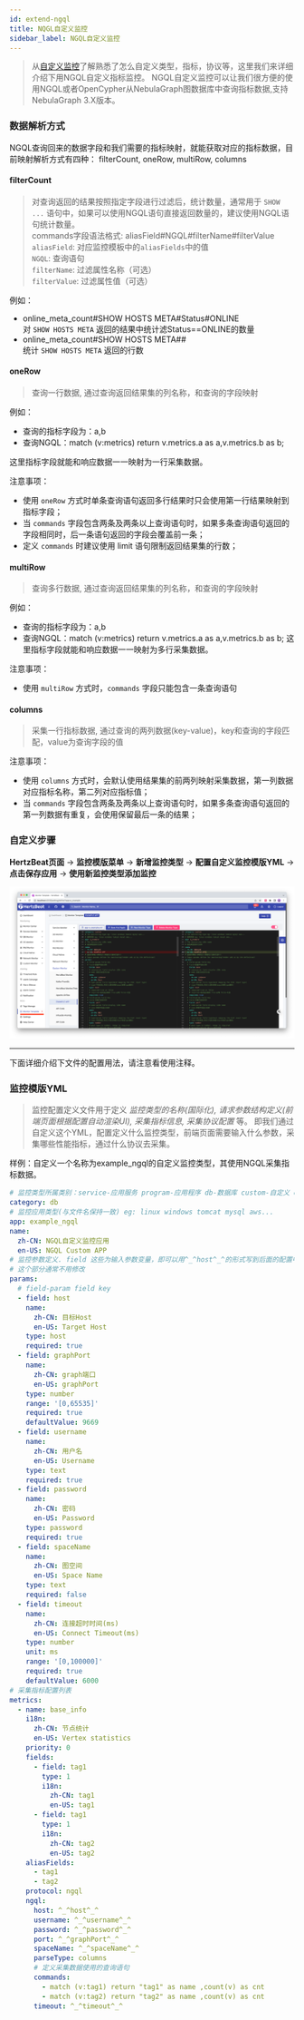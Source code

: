 ```yaml
---
id: extend-ngql
title: NQGL自定义监控
sidebar_label: NGQL自定义监控
---
```


> 从[自定义监控](extend-point)了解熟悉了怎么自定义类型，指标，协议等，这里我们来详细介绍下用NGQL自定义指标监控。
> NGQL自定义监控可以让我们很方便的使用NGQL或者OpenCypher从NebulaGraph图数据库中查询指标数据,支持NebulaGraph 3.X版本。

### 数据解析方式

NGQL查询回来的数据字段和我们需要的指标映射，就能获取对应的指标数据，目前映射解析方式有四种： filterCount, oneRow, multiRow, columns

#### **filterCount**

> 对查询返回的结果按照指定字段进行过滤后，统计数量，通常用于 `SHOW ...` 语句中，如果可以使用NGQL语句直接返回数量的，建议使用NGQL语句统计数量。  
> commands字段语法格式: aliasField#NGQL#filterName#filterValue  
> `aliasField`: 对应监控模板中的`aliasFields`中的值  
> `NGQL`: 查询语句  
> `filterName`: 过滤属性名称（可选）  
> `filterValue`: 过滤属性值（可选）

例如：

- online_meta_count#SHOW HOSTS META#Status#ONLINE  
对 `SHOW HOSTS META` 返回的结果中统计滤Status==ONLINE的数量
- online_meta_count#SHOW HOSTS META##  
统计 `SHOW HOSTS META` 返回的行数

#### **oneRow**

> 查询一行数据, 通过查询返回结果集的列名称，和查询的字段映射

例如：

- 查询的指标字段为：a,b
- 查询NGQL：match (v:metrics) return v.metrics.a as a,v.metrics.b as b;

这里指标字段就能和响应数据一一映射为一行采集数据。

注意事项：

- 使用 `oneRow` 方式时单条查询语句返回多行结果时只会使用第一行结果映射到指标字段；
- 当 `commands` 字段包含两条及两条以上查询语句时，如果多条查询语句返回的字段相同时，后一条语句返回的字段会覆盖前一条；
- 定义 `commands` 时建议使用 limit 语句限制返回结果集的行数；

#### **multiRow**

> 查询多行数据, 通过查询返回结果集的列名称，和查询的字段映射

例如：

- 查询的指标字段为：a,b  
- 查询NGQL：match (v:metrics) return v.metrics.a as a,v.metrics.b as b;
这里指标字段就能和响应数据一一映射为多行采集数据。

注意事项：

- 使用 `multiRow` 方式时，`commands` 字段只能包含一条查询语句

#### **columns**

> 采集一行指标数据, 通过查询的两列数据(key-value)，key和查询的字段匹配，value为查询字段的值

注意事项：

- 使用 `columns` 方式时，会默认使用结果集的前两列映射采集数据，第一列数据对应指标名称，第二列对应指标值；
- 当 `commands` 字段包含两条及两条以上查询语句时，如果多条查询语句返回的第一列数据有重复，会使用保留最后一条的结果；

### 自定义步骤

**HertzBeat页面** -> **监控模版菜单** -> **新增监控类型** -> **配置自定义监控模版YML** -> **点击保存应用** -> **使用新监控类型添加监控**

![](/img/docs/advanced/extend-point-1.png)

-------

下面详细介绍下文件的配置用法，请注意看使用注释。

### 监控模版YML

> 监控配置定义文件用于定义 *监控类型的名称(国际化), 请求参数结构定义(前端页面根据配置自动渲染UI), 采集指标信息, 采集协议配置* 等。
> 即我们通过自定义这个YML，配置定义什么监控类型，前端页面需要输入什么参数，采集哪些性能指标，通过什么协议去采集。

样例：自定义一个名称为example_ngql的自定义监控类型，其使用NGQL采集指标数据。

```yaml
# 监控类型所属类别：service-应用服务 program-应用程序 db-数据库 custom-自定义 os-操作系统 bigdata-大数据 mid-中间件 webserver-web服务器 cache-缓存 cn-云原生 network-网络监控等等
category: db
# 监控应用类型(与文件名保持一致) eg: linux windows tomcat mysql aws...
app: example_ngql
name:
  zh-CN: NGQL自定义监控应用
  en-US: NGQL Custom APP
# 监控参数定义. field 这些为输入参数变量，即可以用^_^host^_^的形式写到后面的配置中，系统自动变量值替换
# 这个部分通常不用修改
params:
  # field-param field key
  - field: host
    name:
      zh-CN: 目标Host
      en-US: Target Host
    type: host
    required: true
  - field: graphPort
    name:
      zh-CN: graph端口
      en-US: graphPort
    type: number
    range: '[0,65535]'
    required: true
    defaultValue: 9669
  - field: username
    name:
      zh-CN: 用户名
      en-US: Username
    type: text
    required: true
  - field: password
    name:
      zh-CN: 密码
      en-US: Password
    type: password
    required: true
  - field: spaceName
    name:
      zh-CN: 图空间
      en-US: Space Name
    type: text
    required: false
  - field: timeout
    name:
      zh-CN: 连接超时时间(ms)
      en-US: Connect Timeout(ms)
    type: number
    unit: ms
    range: '[0,100000]'
    required: true
    defaultValue: 6000
# 采集指标配置列表
metrics:
  - name: base_info
    i18n:
      zh-CN: 节点统计
      en-US: Vertex statistics
    priority: 0
    fields:
      - field: tag1
        type: 1
        i18n:
          zh-CN: tag1
          en-US: tag1
      - field: tag1
        type: 1
        i18n:
          zh-CN: tag2
          en-US: tag2
    aliasFields:
      - tag1
      - tag2
    protocol: ngql
    ngql:
      host: ^_^host^_^
      username: ^_^username^_^
      password: ^_^password^_^
      port: ^_^graphPort^_^
      spaceName: ^_^spaceName^_^
      parseType: columns
      # 定义采集数据使用的查询语句
      commands:
        - match (v:tag1) return "tag1" as name ,count(v) as cnt 
        - match (v:tag2) return "tag2" as name ,count(v) as cnt
      timeout: ^_^timeout^_^
```
